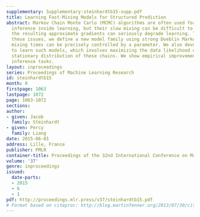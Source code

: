 ```yaml
---
supplementary: Supplementary:steinhardtb15-supp.pdf
title: Learning Fast-Mixing Models for Structured Prediction
abstract: Markov Chain Monte Carlo (MCMC) algorithms are often used for approximate
  inference inside learning, but their slow mixing can be difficult to diagnose and
  the resulting approximate gradients can seriously degrade learning. To alleviate
  these issues, we define a new model family using strong Doeblin Markov chains, whose
  mixing times can be precisely controlled by a parameter. We also develop an algorithm
  to learn such models, which involves maximizing the data likelihood under the induced
  stationary distribution of these chains. We show empirical improvements on two challenging
  inference tasks.
layout: inproceedings
series: Proceedings of Machine Learning Research
id: steinhardtb15
month: 0
firstpage: 1063
lastpage: 1072
page: 1063-1072
sections: 
author:
- given: Jacob
  family: Steinhardt
- given: Percy
  family: Liang
date: 2015-06-01
address: Lille, France
publisher: PMLR
container-title: Proceedings of the 32nd International Conference on Machine Learning
volume: '37'
genre: inproceedings
issued:
  date-parts:
  - 2015
  - 6
  - 1
pdf: http://proceedings.mlr.press/v37/steinhardtb15.pdf
# Format based on citeproc: http://blog.martinfenner.org/2013/07/30/citeproc-yaml-for-bibliographies/
---
```

